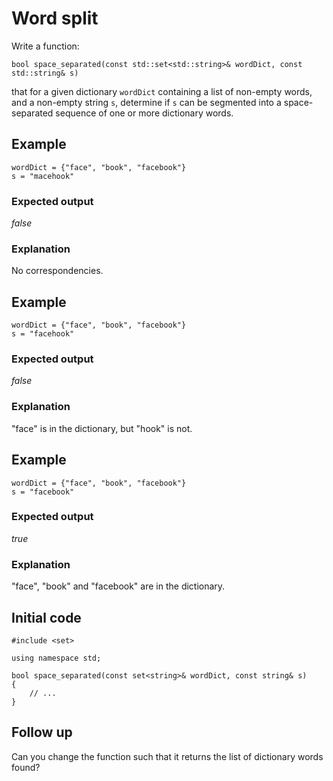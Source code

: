 # Word split

Write a function:
```
bool space_separated(const std::set<std::string>& wordDict, const std::string& s)
```
that for a given dictionary `wordDict` containing a list of non-empty words, and a non-empty string `s`, determine if `s` can be segmented into a space-separated sequence of one or more dictionary words.

## Example 
```
wordDict = {"face", "book", "facebook"}
s = "macehook"
```

### Expected output
_false_

### Explanation
No correspondencies.

## Example 
```
wordDict = {"face", "book", "facebook"}
s = "facehook"
```

### Expected output
_false_

### Explanation
"face" is in the dictionary, but "hook" is not.


## Example 
```
wordDict = {"face", "book", "facebook"}
s = "facebook"
```

### Expected output
_true_

### Explanation
"face", "book" and "facebook" are in the dictionary.


## Initial code
```
#include <set>

using namespace std;

bool space_separated(const set<string>& wordDict, const string& s)
{
    // ...
}
```

## Follow up
Can you change the function such that it returns the list of dictionary words found?
